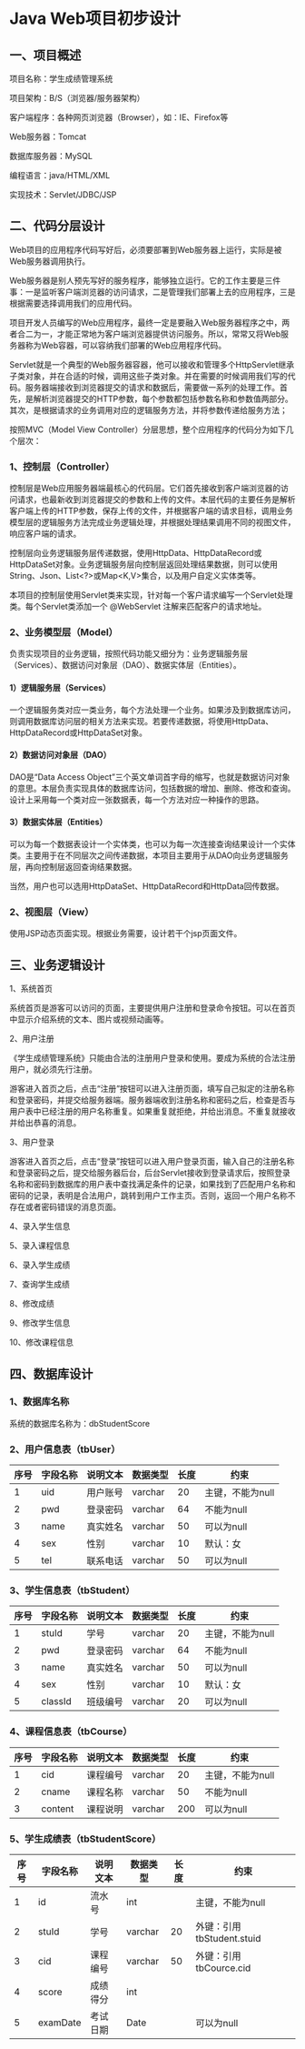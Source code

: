 # Java Web项目初步设计

##  一、项目概述

项目名称：学生成绩管理系统

项目架构：B/S（浏览器/服务器架构）

客户端程序：各种网页浏览器（Browser），如：IE、Firefox等

Web服务器：Tomcat

数据库服务器：MySQL

编程语言：java/HTML/XML

实现技术：Servlet/JDBC/JSP

## 二、代码分层设计

Web项目的应用程序代码写好后，必须要部署到Web服务器上运行，实际是被Web服务器调用执行。

Web服务器是别人预先写好的服务程序，能够独立运行。它的工作主要是三件事：一是监听客户端浏览器的访问请求，二是管理我们部署上去的应用程序，三是根据需要选择调用我们的应用代码。

项目开发人员编写的Web应用程序，最终一定是要融入Web服务器程序之中，两者合二为一，才能正常地为客户端浏览器提供访问服务。所以，常常又将Web服务器称为Web容器，可以容纳我们部署的Web应用程序代码。

Servlet就是一个典型的Web服务器容器，他可以接收和管理多个HttpServlet继承子类对象，并在合适的时候，调用这些子类对象。并在需要的时候调用我们写的代码。服务器端接收到浏览器提交的请求和数据后，需要做一系列的处理工作。首先，是解析浏览器提交的HTTP参数，每个参数都包括参数名称和参数值两部分。其次，是根据请求的业务调用对应的逻辑服务方法，并将参数传递给服务方法；

按照MVC（Model View Controller）分层思想，整个应用程序的代码分为如下几个层次：

### 1、控制层（Controller）

控制层是Web应用服务器端最核心的代码层。它们首先接收到客户端浏览器的访问请求，也最新收到浏览器提交的参数和上传的文件。本层代码的主要任务是解析客户端上传的HTTP参数，保存上传的文件，并根据客户端的请求目标，调用业务模型层的逻辑服务方法完成业务逻辑处理，并根据处理结果调用不同的视图文件，响应客户端的请求。

控制层向业务逻辑服务层传递数据，使用HttpData、HttpDataRecord或HttpDataSet对象。业务逻辑服务层向控制层返回处理结果数据，则可以使用String、Json、List<?>或Map<K,V>集合，以及用户自定义实体类等。

本项目的控制层使用Servlet类来实现，针对每一个客户请求编写一个Servlet处理类。每个Servlet类添加一个 @WebServlet 注解来匹配客户的请求地址。

### 2、业务模型层（Model）

负责实现项目的业务逻辑，按照代码功能又细分为：业务逻辑服务层（Services）、数据访问对象层（DAO）、数据实体层（Entities）。

#### 1）逻辑服务层（Services）

一个逻辑服务类对应一类业务，每个方法处理一个业务。如果涉及到数据库访问，则调用数据库访问层的相关方法来实现。若要传递数据，将使用HttpData、HttpDataRecord或HttpDataSet对象。

#### 2）数据访问对象层（DAO）

DAO是“Data Access Object”三个英文单词首字母的缩写，也就是数据访问对象的意思。本层负责实现具体的数据库访问，包括数据的增加、删除、修改和查询。设计上采用每一个类对应一张数据表，每一个方法对应一种操作的思路。

#### 3）数据实体层（Entities）

可以为每一个数据表设计一个实体类，也可以为每一次连接查询结果设计一个实体类。主要用于在不同层次之间传递数据，本项目主要用于从DAO向业务逻辑服务层，再向控制层返回查询结果数据。

当然，用户也可以选用HttpDataSet、HttpDataRecord和HttpData回传数据。

 

### 2、视图层（View）

使用JSP动态页面实现。根据业务需要，设计若干个jsp页面文件。

 

## 三、业务逻辑设计

1、系统首页

系统首页是游客可以访问的页面，主要提供用户注册和登录命令按钮。可以在首页中显示介绍系统的文本、图片或视频动画等。

2、用户注册

《学生成绩管理系统》只能由合法的注册用户登录和使用。要成为系统的合法注册用户，就必须先行注册。

游客进入首页之后，点击“注册”按钮可以进入注册页面，填写自己拟定的注册名称和登录密码，并提交给服务器端。服务器端收到注册名称和密码之后，检查是否与用户表中已经注册的用户名称重复。如果重复就拒绝，并给出消息。不重复就接收并给出恭喜的消息。

3、用户登录

游客进入首页之后，点击“登录”按钮可以进入用户登录页面，输入自己的注册名称和登录密码之后，提交给服务器后台，后台Servlet接收到登录请求后，按照登录名称和密码到数据库的用户表中查找满足条件的记录，如果找到了匹配用户名称和密码的记录，表明是合法用户，跳转到用户工作主页。否则，返回一个用户名称不存在或者密码错误的消息页面。

4、录入学生信息

 

5、录入课程信息

 

6、录入学生成绩

 

7、查询学生成绩

 

8、修改成绩

 

9、修改学生信息

 

 

10、修改课程信息

 

## 四、数据库设计

### 1、数据库名称

系统的数据库名称为：dbStudentScore

### 2、用户信息表（tbUser）

| 序号 | 字段名称 | 说明文本 | 数据类型 | 长度 | 约束             |
| ---- | -------- | -------- | -------- | ---- | ---------------- |
| 1    | uid      | 用户账号 | varchar  | 20   | 主键，不能为null |
| 2    | pwd      | 登录密码 | varchar  | 64   | 不能为null       |
| 3    | name     | 真实姓名 | varchar  | 50   | 可以为null       |
| 4    | sex      | 性别     | varchar  | 10   | 默认：女         |
| 5    | tel      | 联系电话 | varchar  | 50   | 可以为null       |

 

### 3、学生信息表（tbStudent）

| 序号 | 字段名称 | 说明文本 | 数据类型 | 长度 | 约束             |
| ---- | -------- | -------- | -------- | ---- | ---------------- |
| 1    | stuId    | 学号     | varchar  | 20   | 主键，不能为null |
| 2    | pwd      | 登录密码 | varchar  | 64   | 不能为null       |
| 3    | name     | 真实姓名 | varchar  | 50   | 可以为null       |
| 4    | sex      | 性别     | varchar  | 10   | 默认：女         |
| 5    | classId  | 班级编号 | varchar  | 20   | 可以为null       |

 

 

### 4、课程信息表（tbCourse）

| 序号 | 字段名称 | 说明文本 | 数据类型 | 长度 | 约束             |
| ---- | -------- | -------- | -------- | ---- | ---------------- |
| 1    | cid      | 课程编号 | varchar  | 20   | 主键，不能为null |
| 2    | cname    | 课程名称 | varchar  | 50   | 不能为null       |
| 3    | content  | 课程说明 | varchar  | 200  | 可以为null       |

 

 

### 5、学生成绩表（tbStudentScore）

| 序号 | 字段名称 | 说明文本 | 数据类型 | 长度 | 约束                      |
| ---- | -------- | -------- | -------- | ---- | ------------------------- |
| 1    | id       | 流水号   | int      |      | 主键，不能为null          |
| 2    | stuId    | 学号     | varchar  | 20   | 外键：引用tbStudent.stuid |
| 3    | cid      | 课程编号 | varchar  | 50   | 外键：引用tbCource.cid    |
| 4    | score    | 成绩得分 | int      |      |                           |
| 5    | examDate | 考试日期 | Date     |      | 可以为null                |

 